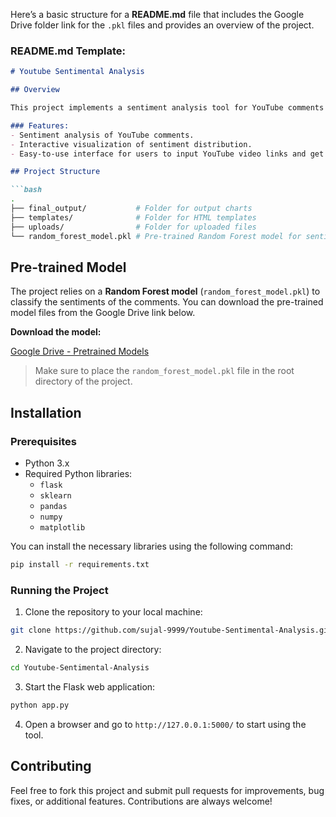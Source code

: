 Here’s a basic structure for a **README.md** file that includes the Google Drive folder link for the `.pkl` files and provides an overview of the project.

### **README.md** Template:

```markdown
# Youtube Sentimental Analysis

## Overview

This project implements a sentiment analysis tool for YouTube comments using machine learning techniques. The core part of the project involves analyzing YouTube video comments to categorize them into different sentiment classes using a pre-trained model. This model uses a **Random Forest classifier** and is stored in a `.pkl` file.

### Features:
- Sentiment analysis of YouTube comments.
- Interactive visualization of sentiment distribution.
- Easy-to-use interface for users to input YouTube video links and get sentiment analysis results.

## Project Structure

```bash
.
├── final_output/           # Folder for output charts
├── templates/              # Folder for HTML templates
├── uploads/                # Folder for uploaded files
└── random_forest_model.pkl # Pre-trained Random Forest model for sentiment analysis
```

## Pre-trained Model

The project relies on a **Random Forest model** (`random_forest_model.pkl`) to classify the sentiments of the comments. You can download the pre-trained model files from the Google Drive link below.

**Download the model:**

[Google Drive - Pretrained Models](https://drive.google.com/drive/folders/1Pw7C_syJAycM8p6y2-BwF8L_rERtmlmQ?usp=sharing)

> Make sure to place the `random_forest_model.pkl` file in the root directory of the project.

## Installation

### Prerequisites

- Python 3.x
- Required Python libraries:
  - `flask`
  - `sklearn`
  - `pandas`
  - `numpy`
  - `matplotlib`

You can install the necessary libraries using the following command:

```bash
pip install -r requirements.txt
```

### Running the Project

1. Clone the repository to your local machine:

```bash
git clone https://github.com/sujal-9999/Youtube-Sentimental-Analysis.git
```

2. Navigate to the project directory:

```bash
cd Youtube-Sentimental-Analysis
```

3. Start the Flask web application:

```bash
python app.py
```

4. Open a browser and go to `http://127.0.0.1:5000/` to start using the tool.

## Contributing

Feel free to fork this project and submit pull requests for improvements, bug fixes, or additional features. Contributions are always welcome!


